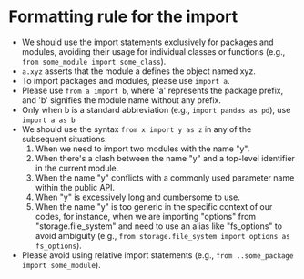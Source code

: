 # Formatting rule for the import
- We should use the import statements exclusively for packages and modules, avoiding their usage for individual classes or functions (e.g., `from some_module import some_class`).
- `a.xyz` asserts that the module a defines the object named xyz.
- To import packages and modules, please use `import a`.
- Please use `from a import b`, where 'a' represents the package prefix, and 'b' signifies the module name without any prefix.
- Only when b is a standard abbreviation (e.g., `import pandas as pd`), use `import a as b`
- We should use the syntax `from x import y as z` in any of the subsequent situations:
  1. When we need to import two modules with the name "y".
  2. When there's a clash between the name "y" and a top-level identifier in the current module.
  3. When the name "y" conflicts with a commonly used parameter name within the public API.
  4. When "y" is excessively long and cumbersome to use.
  5. When the name "y" is too generic in the specific context of our codes, for instance, when we are importing "options" from "storage.file_system" and need to use an alias like "fs_options" to avoid ambiguity (e.g., `from storage.file_system import options as fs_options`).
- Please avoid using relative import statements (e.g., `from ..some_package import some_module`). 
